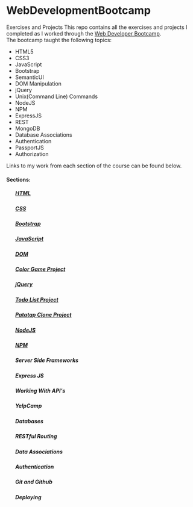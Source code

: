 # WebDevelopmentBootcamp
Exercises and Projects
This repo contains all the exercises and projects I completed as I worked through the <a href="https://www.udemy.com/the-web-developer-bootcamp/learn/v4/overview">Web Developer Bootcamp</a>.</br>
The bootcamp taught the following topics:
<ul>
<li>HTML5</li>
<li>CSS3</li>
<li>JavaScript</li>
<li>Bootstrap</li>
<li>SemanticUI</li>
<li>DOM Manipulation</li>
<li>jQuery</li>
<li>Unix(Command Line) Commands</li>
<li>NodeJS</li>
<li>NPM</li>
<li>ExpressJS</li>
<li>REST</li>
<li>MongoDB</li>
<li>Database Associations</li>
<li>Authentication</li>
<li>PassportJS</li>
<li>Authorization</li>
</ul>

Links to my work from each section of the course can be found below.

<h4>Sections:</h4>
<ul>
<h5><a href="https://github.com/clortie/WebDevelopmentBootcamp/tree/master/HTML">HTML</a></h5>
<h5><a href="https://github.com/clortie/WebDevelopmentBootcamp/tree/master/CSS">CSS</a></h5>
<h5><a href="https://github.com/clortie/WebDevelopmentBootcamp/tree/master/Bootstrap">Bootstrap</a></h5>
<h5><a href="https://github.com/clortie/WebDevelopmentBootcamp/tree/master/JavaScript">JavaScript</a></h5>
<h5><a href="https://github.com/clortie/WebDevelopmentBootcamp/tree/master/DOM">DOM</a></h5>
<h5><a href="https://github.com/clortie/WebDevelopmentBootcamp/tree/master/ColorGuessingGame">Color Game Project</a></h5>
<h5><a href="https://github.com/clortie/WebDevelopmentBootcamp/tree/master/jQuery">jQuery</a></h5>
<h5><a href="https://github.com/clortie/WebDevelopmentBootcamp/tree/master/TodoListProject">Todo List Project</a></h5>
<h5><a href="https://github.com/clortie/WebDevelopmentBootcamp/tree/master/PatatapClone">Patatap Clone Project</a></h5>
<h5><a href="https://github.com/clortie/WebDevelopmentBootcamp/tree/master/NodeJS">NodeJS</a></h5>
<h5><a href="https://github.com/clortie/WebDevelopmentBootcamp/tree/master/NPM">NPM</a></h5>
<h5>Server Side Frameworks</h5>
<h5>Express JS</h5>
<h5>Working With API's</h5>
<h5>YelpCamp</h5>
<h5>Databases</h5>
<h5>RESTful Routing</h5>
<h5>Data Associations</h5>
<h5>Authentication</h5>
<h5>Git and Github</h5>
<h5>Deploying</h5>
</ul>
